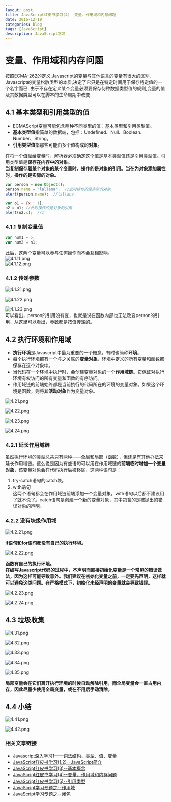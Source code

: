 ```yaml
---
layout: post
title: JavaScript红皮书学习(4)--变量、作用域和内存问题
date: 2016-12-19
categories: blog
tags: [JavaScript]
description: JavaScript学习
---
```


# 变量、作用域和内存问题     
按照ECMA-262的定义,Javascript的变量与其他语言的变量有很大的区别.      Javascript的变量松散类型的本质,决定了它只是在特定时间用于保存特定值的一个名字而已.      由于不存在定义某个变量必须要保存何种数据类型值的规则,变量的值及其数据类型可以在脚本的生命周期中改变.       

## 4.1 基本类型和引用类型的值       
 - ECMAScript变量可能包含两种不同类型的值：基本类型和引用类型值。       
 - **基本类型值**指简单的数据端，包括：Undefined、Null、Boolean、Number、String。        
 - **引用类型值**指那些可能由多个值构成的**对象**。      

在将一个值赋给变量时，解析器必须确定这个值是基本类型值还是引用类型值。引用类型值是**保存在内存中的对象。**          
**当复制保存着某个对象的某个变量时，操作的是对象的引用。当在为对象添加属性时，操作的是实际的对象。**            
   
``` javascript
var person = new Object();
person.name = "lallana";  //此时操作的是实际的对象
alert(person.name);  //lallana
```

``` javascript
var o1 = {x : 1};
o2 = o1; //此时操作的是对象的引用
alert(o2.x);  //1
```

### 4.1.1 复制变量值        

``` javascript
var num1 = 5;
var num2 = n1;
```
此后，这两个变量可以参与任何操作而不会互相影响。         
![4.1.11.png](http://upload-images.jianshu.io/upload_images/3001083-4dd137b5ab4f2ddb.png?imageMogr2/auto-orient/strip%7CimageView2/2/w/1240)         
![4.1.12.png](http://upload-images.jianshu.io/upload_images/3001083-1e7dd9304105b1a1.png?imageMogr2/auto-orient/strip%7CimageView2/2/w/1240)     

### 4.1.2 传递参数       
![4.1.21.png](http://upload-images.jianshu.io/upload_images/3001083-e1e9334bb0713fe7.png?imageMogr2/auto-orient/strip%7CimageView2/2/w/1240)     

![4.1.22.png](http://upload-images.jianshu.io/upload_images/3001083-ed5ef7834da1a653.png?imageMogr2/auto-orient/strip%7CimageView2/2/w/1240)     

![4.1.23.png](http://upload-images.jianshu.io/upload_images/3001083-c1916d210f7aa0ae.png?imageMogr2/auto-orient/strip%7CimageView2/2/w/1240)     
可以看出，person的引用没有变，也就是说在函数内部也无法改变person的引用，从这里可以看出，参数都是按值传递的。    

## 4.2 执行环境和作用域       
- **执行环境**是Javascript中最为重要的一个概念。有时也简称**环境**。     
 - 每个执行环境都有一个与之关联的**变量对象**，环境中定义的所有变量和函数都保存在这个对象中。        
 - 当代码在一个环境中执行时，会创建变量对象的一个**作用域链**。它保证对执行环境有权访问的所有变量和函数的有序访问。       
 - 作用域链的前端始终都是当前执行的代码所在的环境的变量对象。如果这个环境是函数，则将其**活动对象**作为变量对象。     

![4.21.png](http://upload-images.jianshu.io/upload_images/3001083-f0df6582242ccbcc.png?imageMogr2/auto-orient/strip%7CimageView2/2/w/1240)     

![4.22.png](http://upload-images.jianshu.io/upload_images/3001083-5f18f74d30b77da0.png?imageMogr2/auto-orient/strip%7CimageView2/2/w/1240)     

![4.23.png](http://upload-images.jianshu.io/upload_images/3001083-8b3ff78528eb51c3.png?imageMogr2/auto-orient/strip%7CimageView2/2/w/1240)     

![4.24.png](http://upload-images.jianshu.io/upload_images/3001083-b7819bf53a82428c.png?imageMogr2/auto-orient/strip%7CimageView2/2/w/1240)     

### 4.2.1 延长作用域链       
虽然执行环境的类型总共只有两种——全局和局部（函数），但还是有其他办法来延长作用域链。这么说是因为有些语句可以用在作用域链的**前端临时增加一个变量对象**，该变量对象会在代码执行后被移除，这两种语句是：       
1. try-catch语句的catch块。     
2. with语句          
这两个语句都会在作用域链前端添加一个变量对象。with语句以后都不建议用了就不说了。catch语句是创建一个新的变量对象，其中包含的是被抛出的错误对象的声明。       

### 4.2.2 没有块级作用域          

![4.2.21.png](http://upload-images.jianshu.io/upload_images/3001083-7b2921800518d343.png?imageMogr2/auto-orient/strip%7CimageView2/2/w/1240)               

**if语句和for语句都没有自己的执行环境。**     

![4.2.22.png](http://upload-images.jianshu.io/upload_images/3001083-4264d58387f4f4b3.png?imageMogr2/auto-orient/strip%7CimageView2/2/w/1240)          

**函数有自己的执行环境。**        
**在编写Javascript代码的过程中，不声明而直接初始化变量是一个常见的错误做法，因为这样可能导致意外。我们建议在初始化变量之前，一定要先声明，这样就可以避免这类问题。在严格模式下，初始化未经声明的变量就会导致错误。**     

![4.2.23.png](http://upload-images.jianshu.io/upload_images/3001083-315a7abb67d44633.png?imageMogr2/auto-orient/strip%7CimageView2/2/w/1240)     

![4.2.24.png](http://upload-images.jianshu.io/upload_images/3001083-ec4c975c3da73565.png?imageMogr2/auto-orient/strip%7CimageView2/2/w/1240)              

## 4.3 垃圾收集        
![4.31.png](http://upload-images.jianshu.io/upload_images/3001083-cb0c1956abc1d092.png?imageMogr2/auto-orient/strip%7CimageView2/2/w/1240)     

![4.32.png](http://upload-images.jianshu.io/upload_images/3001083-b293f59ed203c44d.png?imageMogr2/auto-orient/strip%7CimageView2/2/w/1240)     

![4.33.png](http://upload-images.jianshu.io/upload_images/3001083-f74d9de23145190f.png?imageMogr2/auto-orient/strip%7CimageView2/2/w/1240)     

![4.34.png](http://upload-images.jianshu.io/upload_images/3001083-ed4927228c7b2639.png?imageMogr2/auto-orient/strip%7CimageView2/2/w/1240)     

![4.35.png](http://upload-images.jianshu.io/upload_images/3001083-a8e0c49fd549a6ab.png?imageMogr2/auto-orient/strip%7CimageView2/2/w/1240)     

**局部变量会在它们离开执行环境的时候自动解除引用，而全局变量会一直占用内存，因此尽量少使用全局变量，或在不用后手动清除。**     

## 4.4 小结     
![4.41.png](http://upload-images.jianshu.io/upload_images/3001083-d1e66dff56ee0b4c.png?imageMogr2/auto-orient/strip%7CimageView2/2/w/1240)     

![4.42.png](http://upload-images.jianshu.io/upload_images/3001083-49ecfa1b17cbabe9.png?imageMogr2/auto-orient/strip%7CimageView2/2/w/1240)     


### 相关文章链接    
 - [Javascript深入学习1——词法结构、类型、值、变量](http://liveipool.com/blog/2016/09/12/learn-javascript-1/)       
 - [JavaScript红皮书学习(1,2)--JavaScript简介](http://liveipool.com/blog/2016/12/14/JavaScript-RedBook-1,2-Introduction/)  
 - [JavaScript红皮书学习(3)--基本概念](http://liveipool.com/blog/2016/12/14/JavaScript-RedBook-3-BasicConcepts/)   
 - [JavaScript红皮书学习(4)--变量、作用域和内存问题](http://liveipool.com/blog/2016/12/19/JavaScript-RedBook-4-Variable-Scope-and-Memory/)    
 - [JavaScript红皮书学习(5)--引用类型](http://liveipool.com/blog/2016/12/22/JavaScript-RedBook-5-Reference-Type)     
 - [JavaScript学习专题之--作用域](http://liveipool.com/blog/2016/12/22/JavaScript-Scope)   
 - [JavaScript学习专题之--闭包](http://liveipool.com/blog/2016/12/23/JavaScript-Closures)     









